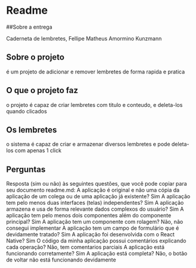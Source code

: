 # Readme

##Sobre a entrega

Caderneta de lembretes, Fellipe Matheus Amormino Kunzmann

## Sobre o projeto

é um projeto de adicionar e remover lembretes de forma rapida e pratica

## O que o projeto faz

o projeto é capaz de criar lembretes com titulo e conteudo, e deleta-los quando clicados

## Os lembretes

o sistema é capaz de criar e armazenar diversos lembretes e pode deleta-los com apenas 1 click

## Perguntas

Resposta (sim ou não) às seguintes questões, que você pode copiar para seu documento readme.md:
A aplicação é original e não uma cópia da aplicação de um colega ou de uma aplicação já existente?
Sim
A aplicação tem pelo menos duas interfaces (telas) independentes?
Sim
A aplicação armazena e usa de forma relevante dados complexos do usuário?
Sim
A aplicação tem pelo menos dois componentes além do componente principal?
Sim
A aplicação tem um componente com rolagem?
Não, não consegui implementar
A aplicação tem um campo de formulário que é devidamente tratado?
Sim
A aplicação foi desenvolvida com o React Native?
Sim
O código da minha aplicação possui comentários explicando cada operação?
Não, tem comentarios parciais
A aplicação está funcionando corretamente?
Sim
A aplicação está completa?
Não, o botão de voltar não está funcionando devidamente
